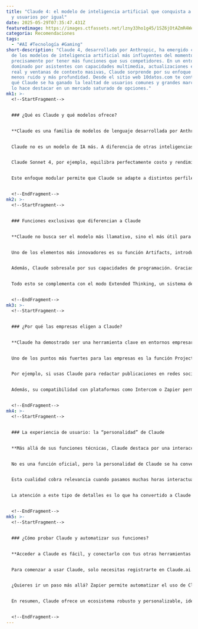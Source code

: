 ```yaml
---
title: "Claude 4: el modelo de inteligencia artificial que conquista a empresas
  y usuarios por igual"
date: 2025-05-29T07:35:47.431Z
featuredimage: https://images.ctfassets.net/lzny33ho1g45/1SZ6jOtAZmR4WeR685pjkj/4d2f78102cc68470b86c5c7c48ca55cc/anthropic-app-tips.jpg?w=1520&fm=avif&q=31&fit=thumb&h=760
categoria: Recomendaciones
tags:
  - "#AI #Tecnología #Gaming"
short-description: "Claude 4, desarrollado por Anthropic, ha emergido como uno
  de los modelos de inteligencia artificial más influyentes del momento, y no
  precisamente por tener más funciones que sus competidores. En un entorno
  dominado por asistentes con capacidades multimedia, actualizaciones en tiempo
  real y ventanas de contexto masivas, Claude sorprende por su enfoque distinto:
  menos ruido y más profundidad. Desde el sitio web 10datos.com te contamos por
  qué Claude se ha ganado la lealtad de usuarios comunes y grandes marcas, y qué
  lo hace destacar en un mercado saturado de opciones."
mk1: >-
  <!--StartFragment-->


  ### ¿Qué es Claude y qué modelos ofrece?


  **Claude es una familia de modelos de lenguaje desarrollada por Anthropic con un enfoque en el razonamiento profundo y aplicaciones profesionales.**


  Claude no es un modelo de IA más. A diferencia de otras inteligencias artificiales que buscan ser asistentes todo en uno, Claude se centra en resolver problemas complejos, generar código, y ofrecer una experiencia conversacional más humana y empática. La IA lleva el mismo nombre que su familia de modelos, entre los que destacan Sonnet, Haiku y Opus.


  Claude Sonnet 4, por ejemplo, equilibra perfectamente costo y rendimiento, siendo ideal para quienes buscan una IA que razone sin necesidad de pagar precios premium. Claude Opus 4, por otro lado, está diseñado para quienes necesitan un rendimiento máximo, como investigadores y empresas tecnológicas. Finalmente, Claude 3.5 Haiku es la opción más rápida y económica, pero sorprendentemente eficaz.


  Este enfoque modular permite que Claude se adapte a distintos perfiles de usuario, desde emprendedores hasta grandes corporativos que requieren privacidad y precisión.


  <!--EndFragment-->
mk2: >-
  <!--StartFragment-->


  ### Funciones exclusivas que diferencian a Claude


  **Claude no busca ser el modelo más llamativo, sino el más útil para tareas profundas y especializadas.**


  Uno de los elementos más innovadores es su función Artifacts, introducida a finales de 2024. Estos "artefactos" son contenidos persistentes y editables que se pueden actualizar dentro de un mismo proyecto o conversación. Desde notas compartidas hasta minijuegos, visualizaciones de datos o incluso calculadoras interactivas, los Artifacts permiten mantener un flujo de trabajo constante y colaborativo.


  Además, Claude sobresale por sus capacidades de programación. Gracias a su integración con editores de código como Cursor, usuarios sin conocimientos técnicos pueden crear desde videojuegos simples hasta complejas aplicaciones multiplayer. Claude Code, una herramienta adicional, permite a la IA conectarse directamente a tu entorno de desarrollo, entender la arquitectura de tus proyectos y realizar cambios automáticos, incluyendo commits en GitHub.


  Todo esto se complementa con el modo Extended Thinking, un sistema de razonamiento híbrido que decide si responder de inmediato o tomarse el tiempo para pensar paso a paso. Esta función es ideal para quienes buscan respuestas más confiables y bien fundamentadas.


  <!--EndFragment-->
mk3: >-
  <!--StartFragment-->


  ### ¿Por qué las empresas eligen a Claude?


  **Claude ha demostrado ser una herramienta clave en entornos empresariales gracias a su enfoque en privacidad, coherencia y profundidad.**


  Uno de los puntos más fuertes para las empresas es la función Projects, que permite mantener la coherencia en interacciones continuas. Esto significa que no tienes que repetir instrucciones en cada conversación: Claude recuerda los detalles relevantes de tu empresa o proyecto, y los aplica automáticamente.


  Por ejemplo, si usas Claude para redactar publicaciones en redes sociales, Projects garantiza que el tono, estilo y objetivos se mantengan consistentes en cada texto generado. Este tipo de eficiencia es crucial para equipos de marketing, soporte técnico, análisis financiero y más.


  Además, su compatibilidad con plataformas como Intercom o Zapier permite que Claude actúe de forma autónoma, resolviendo tickets de soporte o iniciando conversaciones con usuarios en función de acciones específicas. Esta capacidad de integración convierte a Claude en un aliado automatizado para procesos que antes requerían atención humana constante.


  <!--EndFragment-->
mk4: >-
  <!--StartFragment-->


  ### La experiencia de usuario: la “personalidad” de Claude


  **Más allá de sus funciones técnicas, Claude destaca por una interacción más natural y empática que sus competidores.**


  No es una función oficial, pero la personalidad de Claude se ha convertido en una de sus características más apreciadas. Muchos usuarios aseguran que conversar con Claude es una experiencia mucho más humana, equilibrada y empática que con otros modelos como ChatGPT o Grok. Mientras otros modelos pueden sonar exageradamente entusiastas o robóticos, Claude logra una voz cercana sin parecer artificial.


  Esta cualidad cobra relevancia cuando pasamos muchas horas interactuando con estas IAs. Desde sesiones de brainstorming hasta charlas terapéuticas improvisadas, Claude ofrece una interacción que muchos consideran más agradable, algo que puede marcar la diferencia a la hora de elegir una IA para uso cotidiano o profesional.


  La atención a este tipo de detalles es lo que ha convertido a Claude en una especie de "compañero digital", más que un simple asistente virtual. Su tono, sus pausas reflexivas, su capacidad de reevaluar una respuesta... todo suma para generar confianza.


  <!--EndFragment-->
mk5: >-
  <!--StartFragment-->


  ### ¿Cómo probar Claude y automatizar sus funciones?


  **Acceder a Claude es fácil, y conectarlo con tus otras herramientas es más sencillo aún gracias a plataformas como Zapier.**


  Para comenzar a usar Claude, solo necesitas registrarte en Claude.ai. De forma gratuita puedes probar Claude Sonnet 4, mientras que con una suscripción de $20 al mes puedes acceder a los modelos más avanzados como Opus 4, además de obtener prioridad en momentos de alta demanda.


  ¿Quieres ir un paso más allá? Zapier permite automatizar el uso de Claude integrándolo con tus aplicaciones favoritas. Puedes, por ejemplo, configurar acciones como enviarle una consulta a Claude cada vez que recibas un correo de cierto tipo o programar que genere reportes semanales automáticamente con los datos de tu CRM. Las posibilidades son tan amplias como tu creatividad y flujo de trabajo lo permitan.


  En resumen, Claude ofrece un ecosistema robusto y personalizable, ideal para quienes buscan más que respuestas rápidas. Su filosofía parece alejarse del ruido y acercarse a lo que realmente importa: entenderte mejor, ayudarte a pensar más y acompañarte en los procesos más complejos con una mezcla única de empatía, precisión y adaptabilidad.


  <!--EndFragment-->
---
```

